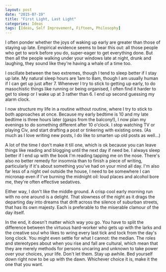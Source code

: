 ```yaml
---
layout: post
date: "2015-07-19"
title: "First Light, Last Light"
categories: Ideas
tags: [Ideas, Self Improvement, Fifteen, Philosophy]
---
```


I often ponder whether the joys of waking up early are greater than those of staying up late. Empirical evidence seems to bear this out: all those people who get to work before you do, super-eager to get everything done. But then all the people walking under your windows late at night, drunk and laughing, they sound like they're having a whale of a time too.

I oscillate between the two extremes, though I tend to sleep better if I stay up late. My natural sleep hours are 1am to 8am, though I am usually human if I can get up just after 7. Whenever I try to stick to getting up early, to do masochistic things like running or being organised, I often find it harder to get to sleep or I wake up at 3 rather than 6. I end up second guessing my alarm clock.

I now structure my life in a routine without routine, where I try to stick to both approaches at once. Because my early bedtime is 10 and my late bedtime is three hours later (gasps from the balcony!), I now plan my evenings to do something different after 10 o'clock. I stop watching TV or playing Civ, and start drafting a post or tinkering with existing ones. (As much as I love writing new posts, I do like to smarten up old posts as well...)

A lot of the time I don't make it till one, which is ok because you can leave things like reading and blogging until the next day if need be. I always sleep better if I end up with the book I'm reading tapping me on the nose. There's also no better remedy for insomnia than to finish a piece of writing, particularly if it's about something you've had on your mind all day. I'm also far less of a night owl outside the house, I need to be somewhere I can micronap even if I've burning the midnight oil: loud places and alcohol bore me, they're often effective sedatives.

Either way, I don't like the middle ground. A crisp cool early morning run with no one around is a delight. That slowness of the night as it drags the departing day into dreams that drift across the silence of suburban streets, that has its own majesty. Each is preferable to the miserable clamour of the day itself.

In the end, it doesn't matter which way you go. You have to split the difference between the virtuous hard-worker who gets up with the larks and the creative soul who likes to wring every last tick and tock from the day's long clock. You might even settle for what I cannot: the median. The roles and stereotypes about when you rise and fall are cultural, which mean that they are merely methods for persons uncaring and unknown to take power over your choices, your life. Don't let them. Stay up awhile. Bed yourself down right now to be up with the dawn. Whichever choice it is, make it the one that you want.